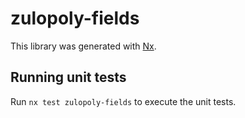 # zulopoly-fields

This library was generated with [Nx](https://nx.dev).

## Running unit tests

Run `nx test zulopoly-fields` to execute the unit tests.
